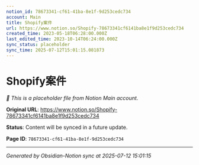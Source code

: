 ```yaml
---
notion_id: 78673341-cf61-41ba-8e1f-9d253cedc734
account: Main
title: Shopify案件
url: https://www.notion.so/Shopify-78673341cf6141ba8e1f9d253cedc734
created_time: 2023-05-18T06:28:00.000Z
last_edited_time: 2023-10-14T06:24:00.000Z
sync_status: placeholder
sync_time: 2025-07-12T15:01:15.081873
---
```


# Shopify案件

*🔄 This is a placeholder file from Notion Main account.*

**Original URL**: https://www.notion.so/Shopify-78673341cf6141ba8e1f9d253cedc734

**Status**: Content will be synced in a future update.

**Page ID**: `78673341-cf61-41ba-8e1f-9d253cedc734`

---

*Generated by Obsidian-Notion sync at 2025-07-12 15:01:15*
